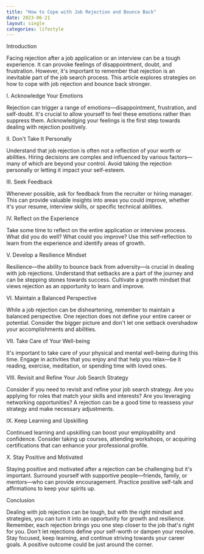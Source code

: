 ```yaml
---
title: "How to Cope with Job Rejection and Bounce Back"
date: 2023-06-21
layout: single
categories: lifestyle
---
```

Introduction

Facing rejection after a job application or an interview can be a tough experience. It can provoke feelings of disappointment, doubt, and frustration. However, it's important to remember that rejection is an inevitable part of the job search process. This article explores strategies on how to cope with job rejection and bounce back stronger.

I. Acknowledge Your Emotions

Rejection can trigger a range of emotions—disappointment, frustration, and self-doubt. It's crucial to allow yourself to feel these emotions rather than suppress them. Acknowledging your feelings is the first step towards dealing with rejection positively.

II. Don't Take It Personally

Understand that job rejection is often not a reflection of your worth or abilities. Hiring decisions are complex and influenced by various factors—many of which are beyond your control. Avoid taking the rejection personally or letting it impact your self-esteem.

III. Seek Feedback

Whenever possible, ask for feedback from the recruiter or hiring manager. This can provide valuable insights into areas you could improve, whether it's your resume, interview skills, or specific technical abilities.

IV. Reflect on the Experience

Take some time to reflect on the entire application or interview process. What did you do well? What could you improve? Use this self-reflection to learn from the experience and identify areas of growth.

V. Develop a Resilience Mindset

Resilience—the ability to bounce back from adversity—is crucial in dealing with job rejections. Understand that setbacks are a part of the journey and can be stepping stones towards success. Cultivate a growth mindset that views rejection as an opportunity to learn and improve.

VI. Maintain a Balanced Perspective

While a job rejection can be disheartening, remember to maintain a balanced perspective. One rejection does not define your entire career or potential. Consider the bigger picture and don't let one setback overshadow your accomplishments and abilities.

VII. Take Care of Your Well-being

It's important to take care of your physical and mental well-being during this time. Engage in activities that you enjoy and that help you relax—be it reading, exercise, meditation, or spending time with loved ones.

VIII. Revisit and Refine Your Job Search Strategy

Consider if you need to revisit and refine your job search strategy. Are you applying for roles that match your skills and interests? Are you leveraging networking opportunities? A rejection can be a good time to reassess your strategy and make necessary adjustments.

IX. Keep Learning and Upskilling

Continued learning and upskilling can boost your employability and confidence. Consider taking up courses, attending workshops, or acquiring certifications that can enhance your professional profile.

X. Stay Positive and Motivated

Staying positive and motivated after a rejection can be challenging but it's important. Surround yourself with supportive people—friends, family, or mentors—who can provide encouragement. Practice positive self-talk and affirmations to keep your spirits up.

Conclusion

Dealing with job rejection can be tough, but with the right mindset and strategies, you can turn it into an opportunity for growth and resilience. Remember, each rejection brings you one step closer to the job that's right for you. Don't let rejections define your self-worth or dampen your resolve. Stay focused, keep learning, and continue striving towards your career goals. A positive outcome could be just around the corner.